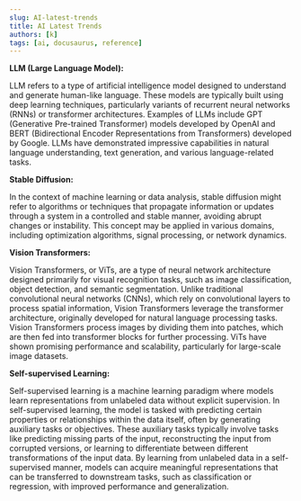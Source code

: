 ```yaml
---
slug: AI-latest-trends
title: AI Latest Trends
authors: [k]
tags: [ai, docusaurus, reference]
---
```

**LLM (Large Language Model):**

LLM refers to a type of artificial intelligence model designed to understand and generate human-like language. 
These models are typically built using deep learning techniques, particularly variants of recurrent neural networks (RNNs) or transformer architectures. 
Examples of LLMs include GPT (Generative Pre-trained Transformer) models developed by OpenAI and BERT (Bidirectional Encoder Representations from Transformers) developed by Google. 
LLMs have demonstrated impressive capabilities in natural language understanding, text generation, and various language-related tasks.

**Stable Diffusion:**

In the context of machine learning or data analysis, stable diffusion might refer to algorithms or techniques that propagate information or updates through a system in a controlled and stable manner, 
avoiding abrupt changes or instability. This concept may be applied in various domains, including optimization algorithms, signal processing, or network dynamics.

**Vision Transformers:**

Vision Transformers, or ViTs, are a type of neural network architecture designed primarily for visual recognition tasks, such as image classification, object detection, and semantic segmentation. 
Unlike traditional convolutional neural networks (CNNs), which rely on convolutional layers to process spatial information, 
Vision Transformers leverage the transformer architecture, originally developed for natural language processing tasks. 
Vision Transformers process images by dividing them into patches, which are then fed into transformer blocks for further processing. 
ViTs have shown promising performance and scalability, particularly for large-scale image datasets.

**Self-supervised Learning:**

Self-supervised learning is a machine learning paradigm where models learn representations from unlabeled data without explicit supervision. 
In self-supervised learning, the model is tasked with predicting certain properties or relationships within the data itself, often by generating auxiliary tasks or objectives. 
These auxiliary tasks typically involve tasks like predicting missing parts of the input, reconstructing the input from corrupted versions, 
or learning to differentiate between different transformations of the input data. 
By learning from unlabeled data in a self-supervised manner, models can acquire meaningful representations that can be transferred to downstream tasks, 
such as classification or regression, with improved performance and generalization.